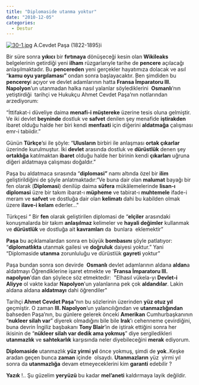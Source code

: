 ```yaml
---
title: "Diplomaside utanma yoktur"
date: "2010-12-05"
categories: 
  - Destur
---
```


[![30-1.jpg](/uploads/2010/12/30-1.jpg)](/uploads/2010/12/30-1.jpg "30-1.jpg") A.Cevdet Paşa (1822-1895)i

Bir süre sonra **yıkıcı** bir **fırtınaya** dönüşeceği kesin olan **Wikileaks** belgelerinin getirdiği yeni **ilham** rüzgarlarıyle tarihe de **pencere** açılacağı anlaşılmaktadır. Bu **pencereden** yeni gerçekler hayatımıza dolacak ve asıl “**kamu oyu yargılaması”** ondan sonra başlayacaktır. Ben şimdiden bu **pencerey**i açıyor ve devlet adamlarının hatta **Fransa İmparatoru III. Napolyon**’un utanmadan halka nasıl yalanlar söylediklerini  **Osmanlı**’nın yetiştirdiği  tarihçi ve Hukukçu Ahmet Cevdet Paşa’nın notlarından  arzediyorum:

“İttifakat-i düveliye daima **menafi-i müştereke** üzerine tesis oluna gelmiştir. Ve iki devlet **beyninde** dostluk ve **safvet** denilen şey menafide **iştirakden** ibaret olduğu halde her biri kendi **menfaati** için diğerini **aldatmağa** çalışması emr-i tabiidir.”

Günün **Türkçe**’si ile şöyle: “**Ulusların** birbiri ile anlaşması **ortak çıkarlar** üzerinde kurulmuştur. İki **devlet** arasında dostluk ve **dürüstlük** denen şey **ortaklığa** katılmaktan **ibaret** olduğu halde her birinin kendi **çıkarları** uğruna diğeri aldatmaya çalışması doğaldır.”

Paşa bu aldatmaca sırasında “**diplomasi”** namı altında özel bir **ilim** geliştirildiğini de şöyle anlatmaktadır:“Ve buna dair olan **malumat** bayağı bir fen olarak (**Diplomasi**) denilüp daima **süfera** mükâlemelerinde **lisan-ı diplomasi** üzre bir takım ibarat-ı **müpheme** ve tabirat-ı **muhtemele** ifade-i meram ve **safvet** ve dostluğa dair olan **kelimatı** dahi bu kabilden olmak üzere **ilave-i kelam** ederler..."

Türkçesi “ Bir **fen** olarak geliştirilen diplomasi de “**elçiler** arasındaki konuşmalarda bir takım **anlaşılmaz** kelimeler ve **hayali değimler** kullanmak ve **dürüstlük** ve dostluğa ait **kavramları** da  bunlara  eklemektir”

**Paşa** bu açıklamalardan sonra en büyük **bombasını** şöyle patlatıyor: “**diplomatlıkta** utanmak gailesi ve **doğruluk** daiyesi yoktur.” Yani “Diplomaside **utanma** zorunluluğu ve dürüstlük **gayreti** yoktur”

Paşa bundan sonra son devirde  **Osmanlı** devlet adamlarının aldana **aldan**a aldatmayı Öğrendiklerine işaret etmekte ve '**Fransa İmparatoru III. napolyon**'dan dan şöylece söz etmektedir:  "Elhasıl vükela-yı **Devlet-i Aliyye** ol vakte kadar **Napolyon**'un yalanlarına pek çok **aldandılar**. Lakin aldana aldana **aldatmayı** dahi öğrendiler"

Tarihçi **Ahmet Cevdet Paşa**”nın bu sözlerinin üzerinden **yüz otuz yıl** geçmiştir. O zaman **III. Napolyon**’un yalancılığından ve **utanmazlığından** bahseden Paşa’nın, bu günlere gelerek önceki **Amerikan** Cumhurbaşkanının “**nukleer silah var**” diyerek olmadığını bile bile **Irak**’ı cehenneme çevirdiğini, buna devrin İngiliz başbakanı **Tony Blair**’in de iştirak ettiğini sonra her ikisinin de “**nükleer silah var dedik ama yokmuş**” diye sergiledikleri **utanmazlık** ve **sahtekarlık** karşısında neler diyebileceğini **merak** ediyorum.

**Diplomaside** utanmazlık **yüz yirmi yıl** önce yokmuş, şimdi de **yok**..Keşke aradan geçen bunca **zaman** içinde  olsaydı. **Utanmazların** yüz  yirmi yıl sonra da **utanmazlığa** devam etmeyeceklerini kim **garanti** edebilir ?

**Yazık** !.. Şu güzelim **yeryüzü** bu kadar **mel’aneti** kaldırmaya layik değildir.
